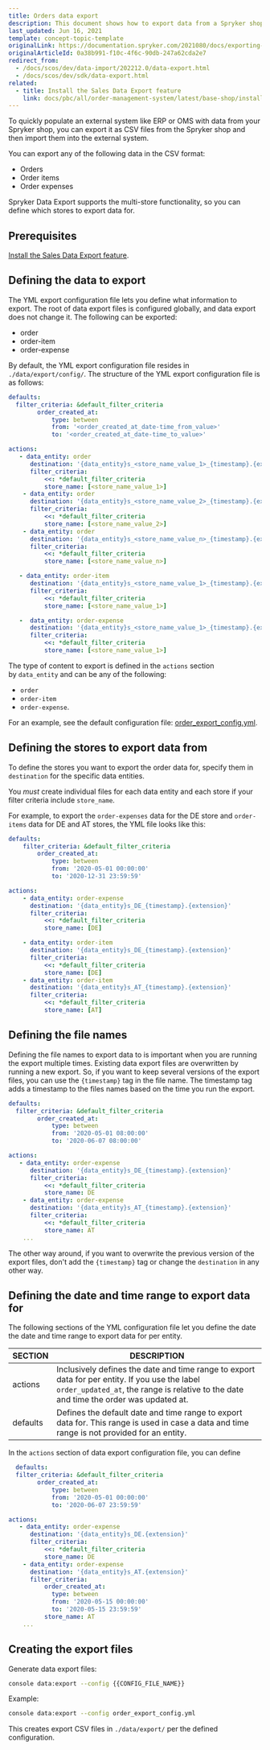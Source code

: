 ```yaml
---
title: Orders data export
description: This document shows how to export data from a Spryker shop to an external system
last_updated: Jun 16, 2021
template: concept-topic-template
originalLink: https://documentation.spryker.com/2021080/docs/exporting-data
originalArticleId: 0a38b991-f10c-4f6c-90db-247a62cda2e7
redirect_from:
  - /docs/scos/dev/data-import/202212.0/data-export.html
  - /docs/scos/dev/sdk/data-export.html
related:
  - title: Install the Sales Data Export feature
    link: docs/pbc/all/order-management-system/latest/base-shop/install-and-upgrade/install-features/install-the-sales-data-export-feature.html
---
```


To quickly populate an external system like ERP or OMS with data from your Spryker shop, you can export it as CSV files from the Spryker shop and then import them into the external system.

You can export any of the following data in the CSV format:

- Orders
- Order items
- Order expenses

Spryker Data Export supports the multi-store functionality, so you can define which stores to export data for.


## Prerequisites

[Install the Sales Data Export feature](/docs/pbc/all/order-management-system/{{page.version}}/base-shop/install-and-upgrade/install-features/install-the-sales-data-export-feature.html).

## Defining the data to export

The YML export configuration file lets you define what information to export. The root of data export files is configured globally, and data export does not change it. The following can be exported:
- order
- order-item
- order-expense


By default, the YML export configuration file resides in `./data/export/config/`. The structure of the YML export configuration file is as follows:

```yml
defaults:
  filter_criteria: &default_filter_criteria
        order_created_at:  
            type: between
            from: '<order_created_at_date-time_from_value>'
            to: '<order_created_at_date-time_to_value>'

actions:  
   - data_entity: order
      destination: '{data_entity}s_<store_name_value_1>_{timestamp}.{extension}'
      filter_criteria:
          <<: *default_filter_criteria
          store_name: [<store_name_value_1>]
    - data_entity: order
      destination: '{data_entity}s_<store_name_value_2>_{timestamp}.{extension}'
      filter_criteria:
          <<: *default_filter_criteria
          store_name: [<store_name_value_2>]
    - data_entity: order
      destination: '{data_entity}s_<store_name_value_n>_{timestamp}.{extension}'
      filter_criteria:
          <<: *default_filter_criteria
          store_name: [<store_name_value_n>]

   - data_entity: order-item
      destination: '{data_entity}s_<store_name_value_1>_{timestamp}.{extension}'
      filter_criteria:
          <<: *default_filter_criteria
          store_name: [<store_name_value_1>]

   -  data_entity: order-expense             
      destination: '{data_entity}s_<store_name_value_1>_{timestamp}.{extension}'
      filter_criteria:
          <<: *default_filter_criteria
          store_name: [<store_name_value_1>]
```

The type of content to export is defined in the `actions` section by `data_entity` and can be any of the following:
- `order`
- `order-item`
- `order-expense`.

For an example, see the default configuration file: [order_export_config.yml](https://github.com/spryker-shop/suite/blob/master/data/export/production/order_export_config.yml).


## Defining the stores to export data from

To define the stores you want to export the order data for, specify them in `destination` for the specific data entities.

You *must* create individual files for each data entity and each store if your filter criteria include `store_name`.

For example, to export the `order-expenses` data for the DE store and `order-items` data for DE and AT stores, the YML file looks like this:

```yml
defaults:
    filter_criteria: &default_filter_criteria
        order_created_at:
            type: between
            from: '2020-05-01 00:00:00'
            to: '2020-12-31 23:59:59'

actions:
    - data_entity: order-expense
      destination: '{data_entity}s_DE_{timestamp}.{extension}'
      filter_criteria:
          <<: *default_filter_criteria
          store_name: [DE]

    - data_entity: order-item
      destination: '{data_entity}s_DE_{timestamp}.{extension}'
      filter_criteria:
          <<: *default_filter_criteria
          store_name: [DE]
    - data_entity: order-item
      destination: '{data_entity}s_AT_{timestamp}.{extension}'
      filter_criteria:
          <<: *default_filter_criteria
          store_name: [AT]
  ```

## Defining the file names

Defining the file names to export data to is important when you are running the export multiple times. Existing data export files are overwritten by running a new export. So, if you want to keep several versions of the export files, you can use the `{timestamp}` tag in the file name. The timestamp tag adds a timestamp to the files names based on the time you run the export.


```yml
defaults:
  filter_criteria: &default_filter_criteria
        order_created_at:  
            type: between
            from: '2020-05-01 08:00:00'
            to: '2020-06-07 08:00:00'

actions:  
   - data_entity: order-expense
      destination: '{data_entity}s_DE_{timestamp}.{extension}'
      filter_criteria:
          <<: *default_filter_criteria
          store_name: DE
    - data_entity: order-expense
      destination: '{data_entity}s_AT_{timestamp}.{extension}'
      filter_criteria:
          <<: *default_filter_criteria
          store_name: AT
    ...
```

The other way around, if you want to overwrite the previous version of the export files, don't add the `{timestamp}` tag or change the `destination` in any other way.


## Defining the date and time range to export data for

The following sections of the YML configuration file let you define the date the date and time range to export data for per entity.


| SECTION | DESCRIPTION |
| - | - |
| actions | Inclusively defines the date and time range to export data for per entity. If you use the label `order_updated_at`, the range is relative to the date and time the order was updated at. |
| defaults | Defines the default date and time range to export data for. This range is used in case a data and time range is not provided for an entity. |

In the `actions` section of data export configuration file, you can define

```yml
  defaults:
  filter_criteria: &default_filter_criteria
        order_created_at:  
            type: between
            from: '2020-05-01 00:00:00'
            to: '2020-06-07 23:59:59'

actions:  
   - data_entity: order-expense
      destination: '{data_entity}s_DE.{extension}'
      filter_criteria:
          <<: *default_filter_criteria
          store_name: DE
    - data_entity: order-expense
      destination: '{data_entity}s_AT.{extension}'
      filter_criteria:
          order_created_at:  
            type: between
            from: '2020-05-15 00:00:00'
            to: '2020-05-15 23:59:59'
          store_name: AT
    ...
```

## Creating the export files

Generate data export files:

```bash
console data:export --config {{CONFIG_FILE_NAME}}
```

Example:

```bash
console data:export --config order_export_config.yml
```

This creates export CSV files in `./data/export/` per the defined configuration.

